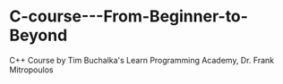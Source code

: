 # C-course---From-Beginner-to-Beyond
C++ Course by Tim Buchalka's Learn Programming Academy, Dr. Frank Mitropoulos
